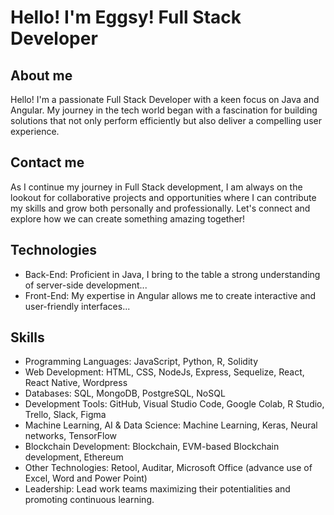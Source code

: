 # Hello! I'm Eggsy! Full Stack Developer

## About me
Hello! I'm a passionate Full Stack Developer with a keen focus on Java and Angular. My journey in the tech world began with a fascination for building solutions that not only perform efficiently but also deliver a compelling user experience.

## Contact me
As I continue my journey in Full Stack development, I am always on the lookout for collaborative projects and opportunities where I can contribute my skills and grow both personally and professionally. Let's connect and explore how we can create something amazing together!

## Technologies
- Back-End: Proficient in Java, I bring to the table a strong understanding of server-side development...
- Front-End: My expertise in Angular allows me to create interactive and user-friendly interfaces...

## Skills
- Programming Languages: JavaScript, Python, R, Solidity
- Web Development: HTML, CSS, NodeJs, Express, Sequelize, React, React Native, Wordpress
- Databases: SQL, MongoDB, PostgreSQL, NoSQL
- Development Tools: GitHub, Visual Studio Code, Google Colab, R Studio, Trello, Slack, Figma
- Machine Learning, AI & Data Science: Machine Learning, Keras, Neural networks, TensorFlow
- Blockchain Development: Blockchain, EVM-based Blockchain development, Ethereum
- Other Technologies: Retool, Auditar, Microsoft Office (advance use of Excel, Word and Power Point)
- Leadership: Lead work teams maximizing their potentialities and promoting continuous learning.
